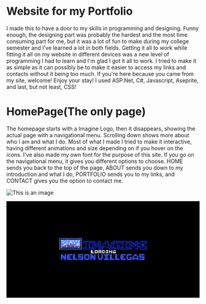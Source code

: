 # Website for my Portfolio
I made this to have a door to my skills in programming and designing. Funny enough, the designing part was probably the hardest and the 
most time consuming part for me, but it was a lot of fun to make during my college semester and I've learned a lot in both fields. Getting it all 
to work while fitting it all on my website in different devices was a new level of programming I had to learn and I'm glad I got it all to work. I 
tried to make it as simple as it can possibly be to make it easier to access my links and contacts without it being too much. If you're here 
because you came from my site, welcome! Enjoy your stay! I used ASP.Net, C#, Javascript, Aseprite, and last, but not least, CSS!

# HomePage(The only page)
The homepage starts with a Imagine Logo, then it disappears, showing the actual page with a navigational menu. Scrolling down shows more 
about who I am and what I do. Most of what I made I tried to make it interactive, having different animations and size depending on if you 
hover on the icons. I've also made my own font for the purpose of this site. If you go on the navigational menu, it gives you different options to 
choose. HOME sends you back to the top of the page, ABOUT sends you down to my introduction and what I do, PORTFOLIO sends you to my 
links, and CONTACT gives you the option to contact me. 

![This is an image](/Content/CitNoReflect.gif)

![This is an image](/Images/ImagineLogo.gif)
